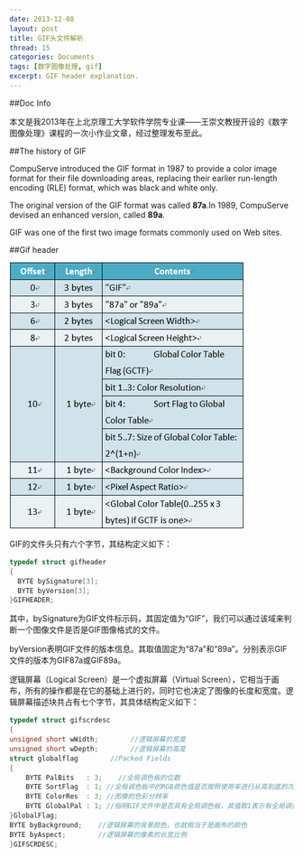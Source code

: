 ```yaml
---
date: 2013-12-08
layout: post
title: GIF头文件解析
thread: 15
categories: Documents
tags: [数字图像处理, gif]
excerpt: GIF header explanation.
---
```


##Doc Info

本文是我2013年在上北京理工大学软件学院专业课——王崇文教授开设的《数字图像处理》课程的一次小作业文章，经过整理发布至此。

##The history of GIF

CompuServe introduced the GIF format in 1987 to provide a color image format for their file downloading areas, replacing their earlier run-length encoding (RLE) format, which was black and white only.

The original version of the GIF format was called **87a**.In 1989, CompuServe devised an enhanced version, called **89a**.

GIF was one of the first two image formats commonly used on Web sites.

##Gif header

![](/assets/2013-12-08-gif.png "头文件结构")

GIF的文件头只有六个字节，其结构定义如下：

```c
typedef struct gifheader
{
  BYTE bySignature[3];
  BYTE byVersion[3];
}GIFHEADER;
```

其中，bySignature为GIF文件标示码，其固定值为“GIF”，我们可以通过该域来判断一个图像文件是否是GIF图像格式的文件。

byVersion表明GIF文件的版本信息。其取值固定为“87a”和“89a”。分别表示GIF文件的版本为GIF87a或GIF89a。

逻辑屏幕（Logical Screen）是一个虚拟屏幕（Virtual Screen），它相当于画布，所有的操作都是在它的基础上进行的，同时它也决定了图像的长度和宽度。逻辑屏幕描述块共占有七个字节，其具体结构定义如下：

```c
typedef struct gifscrdesc 
{
unsigned short wWidth;        //逻辑屏幕的宽度
unsigned short wDepth;        //逻辑屏幕的高度
struct globalflag        //Packed Fields
{
	BYTE PalBits   : 3;    //全局调色板的位数
	BYTE SortFlag  : 1; //全局调色板中的RGB颜色值是否按照使用率进行从高到底的次序排序的
	BYTE ColorRes  : 3; //图像的色彩分辨率
	BYTE GlobalPal : 1; //指明GIF文件中是否具有全局调色板，其值取1表示有全局调色板，为0表示没有全局调色板
}GlobalFlag;
BYTE byBackground;    //逻辑屏幕的背景颜色，也就相当于是画布的颜色
BYTE byAspect;        //逻辑屏幕的像素的长宽比例
}GIFSCRDESC;
```

